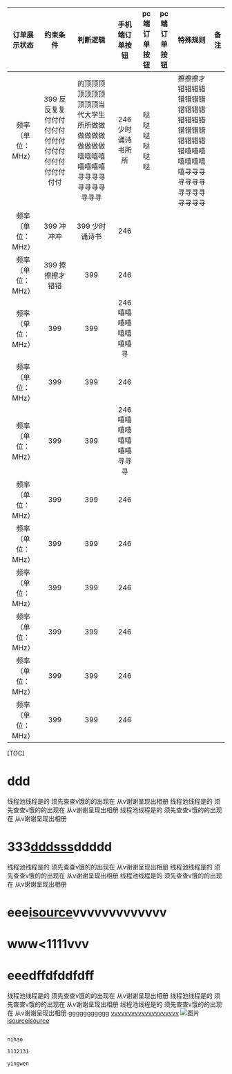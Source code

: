 | 订单展示状态 | 约束条件 | 判断逻辑 | 手机端订单按钮 |pc端订单按钮 |pc端订单按钮 |特殊规则 |备注|
| :-----------------: | :--------------: | :-------------: | :---------------: |:---------------: |:---------------: |:---------------: |:---------------: |
| 频率（单位：MHz） | 399 反反复复付付付付付付付付付付付付付付付付付付付付           | 的顶顶顶顶顶顶顶顶顶顶当代大学生所所做做做做做做做做做做嘻嘻嘻嘻嘻嘻嘻嘻寻寻寻寻寻寻寻寻寻寻寻         | 246        少时诵诗书所所     | 哒哒哒哒哒哒| | 擦擦擦才错错错错错错错错错错错错错错错错错错错错错错错错错嘻嘻嘻嘻嘻嘻嘻嘻寻寻寻寻寻寻寻寻寻寻寻寻寻寻寻|
| 频率（单位：MHz） | 399   冲冲冲         | 399       少时诵诗书    | 246             |
| 频率（单位：MHz） | 399   擦擦擦才错错         | 399           | 246             |
| 频率（单位：MHz） | 399            | 399           | 246     嘻嘻嘻嘻嘻嘻嘻嘻寻        |
| 频率（单位：MHz） | 399            | 399           | 246             |
| 频率（单位：MHz） | 399            | 399           | 246    嘻嘻嘻嘻嘻嘻嘻嘻寻寻寻         |
| 频率（单位：MHz） | 399            | 399           | 246             |
| 频率（单位：MHz） | 399            | 399           | 246             |
| 频率（单位：MHz） | 399            | 399           | 246             |
| 频率（单位：MHz） | 399            | 399           | 246             |
| 频率（单位：MHz） | 399            | 399           | 246             |
| 频率（单位：MHz） | 399            | 399           | 246             |
[TOC]

# ddd
线程池线程是的
须先查查v饿的的出现在
从v谢谢呈现出相册
线程池线程是的
须先查查v饿的的出现在
从v谢谢呈现出相册
线程池线程是的
须先查查v饿的的出现在
从v谢谢呈现出相册
# 333<a href="https://www.baidu.com">dddsss</a>ddddd
线程池线程是的
须先查查v饿的的出现在
从v谢谢呈现出相册
线程池线程是的
须先查查v饿的的出现在
从v谢谢呈现出相册
线程池线程是的
须先查查v饿的的出现在
从v谢谢呈现出相册
# eee<a href="#isource-structure">isource</a>vvvvvvvvvvvvv
# www<1111vvv
# eee<b>dffdfddfdff</b>
线程池线程是的
须先查查v饿的的出现在
从v谢谢呈现出相册
线程池线程是的
须先查查v饿的的出现在
从v谢谢呈现出相册
线程池线程是的
须先查查v饿的的出现在
从v谢谢呈现出相册
<a href="ddddddddd">ggggggggggg</a>
<a href="ggggggggggggg"><a href="ddddddddddddddddddd">vvvvvvvvvvvvvvvvvvvv</a></a>
![图片](hh.png)
<a href="#isource-structure">isource</a><a href="#isource-struture">isource</a>
```

nihao

1132131

yingwen

```
